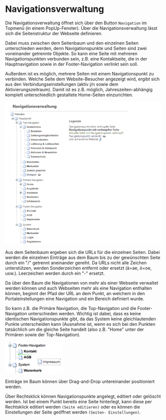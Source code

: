 # Navigationsverwaltung

Die Navigationsverwaltung öffnet sich über den Button ```Navigation``` im Topmenü (in einem PopUp-Fenster). Über die Navigationsverwaltung lässt sich die Seitenstruktur der Webseite definieren.

Dabei muss zwischen dem Seitenbaum und den einzelnen Seiten unterschieden werden, denn Navigationspunkte und Seiten sind zwei voneinander getrennte Objekte. So kann eine Seite mit mehreren Navigationspunkten verbunden sein, z.B. eine Kontaktseite, die in der Hauptnavigation sowie in der Footer-Navigation verlinkt sein soll.

Außerdem ist es möglich, mehrere Seiten mit einem Navigationspunkt zu verbinden. Welche Seite dem Website-Besucher angezeigt wird, ergibt sich aus den Verbindungseinstellungen (aktiv j/n sowie dem Aktivierungszeitraum). Damit ist es z.B. möglich, Jahreszeiten-abhängig komplett unterschiedlich gestaltete Home-Seiten einzurichten. 

![](bild13.png)

Aus dem Seitenbaum ergeben sich die URLs für die einzelnen Seiten. Dabei werden die einzelnen Einträge aus dem Baum bis zu der gewünschten Seite durch ein "/" getrennt aneinander gereiht. Da URLs nicht alle Zeichen unterstützen, werden Sonderzeichen entfernt oder ersetzt (ä=ae, ö=oe, usw.). Leerzeichen werden durch ein "-" ersetzt.

Da über den Baum die Navigationen von mehr als einer Webseite verwaltet werden können und auch Webseiten mehr als eine Navigation enthalten können, beginnt der Pfad der URL an dem Punkt, an welchem in den Portaleinstellungen eine Navigation und ein Bereich definiert wurde.

So kann z.B. die Primäre Navigation, die Top-Navigation und die Footer-Navigation unterschieden werden. Wichtig ist dabei, dass es keine identischen Navigationspunkte gibt, da das System keine gleichlautenden Punkte unterscheiden kann (Ausnahme ist, wenn es sich bei den Punkten tatsächlich um die gleiche Seite handelt (also z.B. "Home" unter der Primären sowie der Top-Navigation).

![](bild14.png)

Einträge im Baum können über Drag-and-Drop untereinander positioniert werden. 

Über Rechtsklick können Navigationspunkte angelegt, editiert oder gelöscht werden. Ist bei einem Punkt bereits eine Seite hinterlegt, kann diese per Rechtsklick editiert werden ```(Seite editieren)``` oder es können die Einstellungen der Seite geöffnet werden ```(Seiten- Einstellungen)```.
